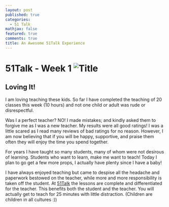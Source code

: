 ```yaml
---
layout: post
published: true
categories:
  - 51 Talk
mathjax: false
featured: true
comments: true
title: An Awesome 51Talk Experience
---
```

<h1>51Talk - Week 1 <img src="51talk.png" alt="Title" /></h1>

<h2>Loving It!</h2>

<p>I am loving teaching these kids. So far I have completed the teaching of 20 classes this week (10 hours) and not one child or adult was rude or disrespectful.
  
Was I a perfect teacher? NO! I made mistakes; and kindly asked them to forgive me as I was a new teacher. My results were all good ratings!
I was a little scared as I read many reviews of bad ratings for no reason. However, I am now believing that if you will be happy, supportive, and praise them often they will enjoy the time you spend together.

For years I have taught so many students, many of whom were not desirous of learning. Students who want to learn, make me want to teach! Today I plan to go get a few more props, I actually have plenty since I have a baby!

I have always enjoyed teaching but came to despise all the headache and paperwork bestowed on the teacher, while more and more responsibility is taken off the student. At <a href="http://www.51talk.com/na?referrer=4825373">51Talk</a> the lessons are complete and differentiated for the teacher. This benefits both the student and the teacher. You will actually get to teach for 25 minutes with little distraction. (Children are children in all cultures :))</p>

